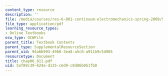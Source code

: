```yaml
---
content_type: resource
description: ''
file: /media/courses/res-6-001-continuum-electromechanics-spring-2009/5af89c39624ad135c6d9c8d86b0b1fb0_chap06_811.pdf
file_type: application/pdf
learning_resource_types:
- Online Textbooks
ocw_type: OCWFile
parent_title: Textbook Contents
parent_type: SupplementalResourceSection
parent_uid: 94a6b993-49b0-3ea8-a5c0-a911b9c5d985
resourcetype: Document
title: chap06_811.pdf
uid: 5af89c39-624a-d135-c6d9-c8d86b0b1fb0
---
```

